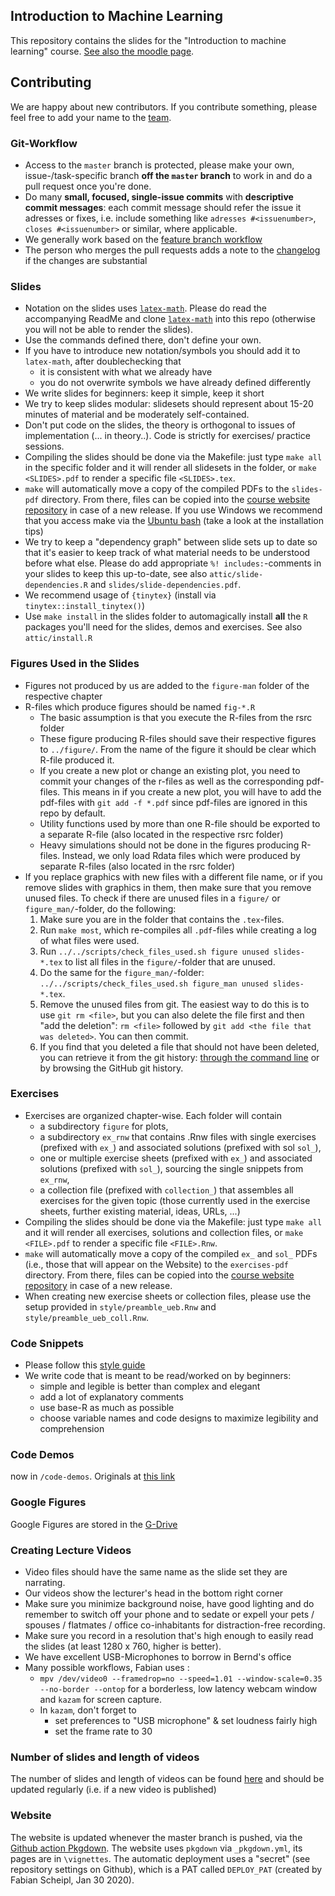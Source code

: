 ## Introduction to Machine Learning

This repository contains the slides for the "Introduction to machine learning" course.
[See also the moodle page](https://moodle.lmu.de/course/view.php?id=3001).

## Contributing

We are happy about new contributors. If you contribute something, please feel
free to add your name to the [team](vignettes/team.Rmd).

### Git-Workflow

- Access to the `master` branch is protected, please make your own,
  issue-/task-specific branch **off the `master` branch** to work in and do a
pull request once you're done. 
- Do many **small, focused, single-issue commits** with **descriptive commit
  messages**: each commit message should refer the issue it adresses or fixes,
i.e. include something like `adresses #<issuenumber>`, `closes #<issuenumber>`
or similar, where applicable.
- We generally work based on the [feature branch
  workflow](https://www.atlassian.com/git/tutorials/comparing-workflows/feature-branch-workflow)
- The person who merges the pull requests adds a note to the [changelog](CHANGELOG.md) if the changes are substantial

### Slides

- Notation on the slides uses [`latex-math`](https://github.com/compstat-lmu/latex-math). Please do read the accompanying ReadMe and clone [`latex-math`](https://github.com/compstat-lmu/latex-math) into this repo (otherwise you will not be able to render the slides).
- Use the commands defined there, don't define your own. 
- If you have to introduce new notation/symbols you should add it to `latex-math`, after doublechecking that  
   - it is consistent with what we already have 
   - you do not overwrite symbols we have already defined differently
- We write slides for beginners: keep it simple, keep it short
- We try to keep slides modular: slidesets should represent about 15-20 minutes of material and be moderately self-contained.
- Don't put code on the slides, the theory is orthogonal to issues of implementation (... in theory..). Code is strictly for exercises/ practice sessions. 
- Compiling the slides should be done via the Makefile: just type `make all` in the specific folder and it will render all slidesets in the folder, or `make <SLIDES>.pdf` to render a specific file `<SLIDES>.tex`.
- `make` will automatically move a copy of the compiled PDFs to the `slides-pdf` directory. From there, files can be copied into the [course website repository](https://github.com/teaching-data-science/intro2ml) in case of a new release. If you use Windows we recommend that you access make via the [Ubuntu bash](https://apps.microsoft.com/store/detail/ubuntu/9PDXGNCFSCZV?hl=en-us&gl=US) (take a look at the installation tips)
- We try to keep a "dependency graph" between slide sets up to date so that it's easier to keep track of
what material needs to be understood before what else. Please do add appropriate `%! includes:`-comments in your slides to keep this up-to-date, see also `attic/slide-dependencies.R` and `slides/slide-dependencies.pdf`.
- We recommend usage of `{tinytex}` (install via `tinytex::install_tinytex()`)
- Use `make install` in the slides folder to automagically install **all** the `R` packages you'll need for the slides, demos and exercises. See also `attic/install.R`

### Figures Used in the Slides

- Figures not produced by us are added to the `figure-man` folder of the respective chapter
- R-files which produce figures should be named `fig-*.R`
  - The basic assumption is that you execute the R-files from the rsrc folder
  - These figure producing R-files should save their respective figures to `../figure/`. From the name of the figure it should be clear which R-file produced it.
  - If you create a new plot or change an existing plot, you need to commit your changes of the r-files as well as the corresponding pdf-files. This means in if you create a new plot, you will have to add the pdf-files with `git add -f *.pdf` since pdf-files are ignored in this repo by default.
  - Utility functions used by more than one R-file should be exported to a separate R-file (also located in the respective rsrc folder)
  - Heavy simulations should not be done in the figures producing R-files. Instead, we only load Rdata files which were produced by separate R-files (also located in the rsrc folder)
- If you replace graphics with new files with a different file name, or if you remove slides with graphics in them, then make sure that you remove unused files. To check if there are unused files in a `figure/` or `figure_man/`-folder, do the following:
  1. Make sure you are in the folder that contains the `.tex`-files.
  2. Run `make most`, which re-compiles all `.pdf`-files while creating a log of what files were used.
  3. Run `../../scripts/check_files_used.sh figure unused slides-*.tex` to list all files in the `figure/`-folder that are unused.
  4. Do the same for the `figure_man/`-folder: `../../scripts/check_files_used.sh figure_man unused slides-*.tex`.
  5. Remove the unused files from git. The easiest way to do this is to use `git rm <file>`, but you can also delete the file first and then "add the deletion": `rm <file>` followed by `git add <the file that was deleted>`. You can then commit.
  6. If you find that you deleted a file that should not have been deleted, you can retrieve it from the git history: [through the command line](https://stackoverflow.com/questions/7203515/how-to-find-a-deleted-file-in-the-project-commit-history) or by browsing the GitHub git history.
  
### Exercises

- Exercises are organized chapter-wise. Each folder will contain
  - a subdirectory `figure` for plots,
  - a subdirectory `ex_rnw` that contains .Rnw files with single exercises (prefixed with `ex_`) and associated solutions (prefixed with sol `sol_`),
  - one or multiple exercise sheets (prefixed with `ex_`) and associated solutions (prefixed with `sol_`), sourcing the single snippets from `ex_rnw`,
  - a collection file (prefixed with `collection_`) that assembles all exercises for the given topic (those currently used in the exercise sheets, further existing material, ideas, URLs, ...)
- Compiling the slides should be done via the Makefile: just type `make all` and it will render all exercises, solutions and collection files, or `make <FILE>.pdf` to render a specific file `<FILE>.Rnw`.
- `make` will automatically move a copy of the compiled `ex_` and `sol_` PDFs (i.e., those that will appear on the Website) to the `exercises-pdf` directory. From there, files can be copied into the [course website repository](https://github.com/teaching-data-science/intro2ml) in case of a new release.
- When creating new exercise sheets or collection files, please use the setup provided in `style/preamble_ueb.Rnw` and `style/preamble_ueb_coll.Rnw`.

### Code Snippets

- Please follow this [style guide](https://style.tidyverse.org)
- We write code that is meant to be read/worked on by beginners: 
   - simple and legible is better than complex and elegant
   - add a lot of explanatory comments
   - use base-R as much as possible
   - choose variable names and code designs to maximize legibility and comprehension

### Code Demos

now in `/code-demos`. Originals at [this link](https://github.com/compstat-lmu/lecture_intro_to_ml_notebooks)

### Google Figures

Google Figures are stored in the [G-Drive](https://drive.google.com/drive/folders/1JVlK94X7-h1DNaUo-gxOvIyVZph42iHj)

### Creating Lecture Videos

- Video files should have the same name as the slide set they are narrating.
- Our videos show the lecturer's head in the bottom right corner
- Make sure you minimize background noise, have good lighting and do remember to switch off your phone and to sedate or expell your pets / spouses / flatmates / office co-inhabitants for distraction-free recording.
- Make sure you record in a resolution that's high enough to easily read the slides (at least 1280 x 760, higher is better).
- We have excellent USB-Microphones to borrow in Bernd's office
- Many possible workflows, Fabian uses :
    - `mpv /dev/video0 --framedrop=no --speed=1.01 --window-scale=0.35 --no-border --ontop`
    for a borderless, low latency webcam window and `kazam` for screen capture.
   - In `kazam`, don't forget to  
      - set preferences to "USB microphone" & set loudness fairly high
      - set the frame rate to 30

### Number of slides and length of videos

The number of slides and length of videos can be found [here](https://docs.google.com/spreadsheets/d/1dPj2GAFG8ixlRTX_i3Y-DQtPkVnHAF51oimP4-jhdgo/edit#gid=0) and should be updated regularly (i.e. if a new video is published)

### Website

The website is updated whenever the master branch is pushed, via the [Github action Pkgdown](https://github.com/compstat-lmu/lecture_i2ml/actions). 
The website uses `pkgdown` via `_pkgdown.yml`, its pages are in `\vignettes`.
The automatic deployment uses a "secret" (see repository settings on Github),
which is a PAT called `DEPLOY_PAT` (created by Fabian Scheipl, Jan 30 2020).

